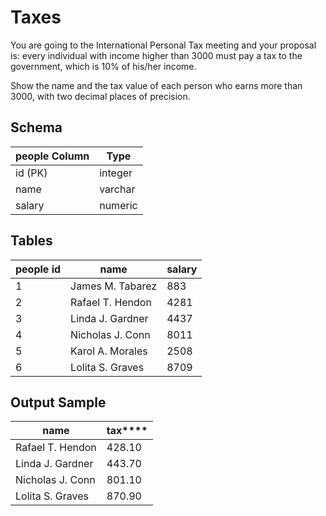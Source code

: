 # Taxes

You are going to the International Personal Tax meeting and your proposal is: every individual with income higher than 3000 must pay a tax to the government, which is 10% of his/her income.  
  
Show the name and the tax value of each person who earns more than 3000, with two decimal places of precision.

## Schema

people  **Column** | **Type**  
---|---  
id (PK) | integer  
name | varchar  
salary | numeric  
  
## Tables

people  **id** | **name** | **salary**  
---|---|---  
1 | James M. Tabarez | 883  
2 | Rafael T. Hendon | 4281  
3 | Linda J. Gardner | 4437  
4 | Nicholas J. Conn | 8011  
5 | Karol A. Morales | 2508  
6 | Lolita S. Graves | 8709  
  
## Output Sample

**name** |  **tax******  
---|---  
Rafael T. Hendon | 428.10  
Linda J. Gardner | 443.70  
Nicholas J. Conn | 801.10  
Lolita S. Graves | 870.90